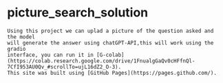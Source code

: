 # picture_search_solution
    Using this project we can uplad a picture of the question asked and the model
    will generate the answer using chatGPT-API,this will work using the gradio 
    interface, you can run it in [G-colab](https://colab.research.google.com/drive/1FnualgGaQv0cHFfnQl-7CfI953AU0Qv_#scrollTo=ujL16dZ2_O-3).
    This site was built using [GitHub Pages](https://pages.github.com/).
    
